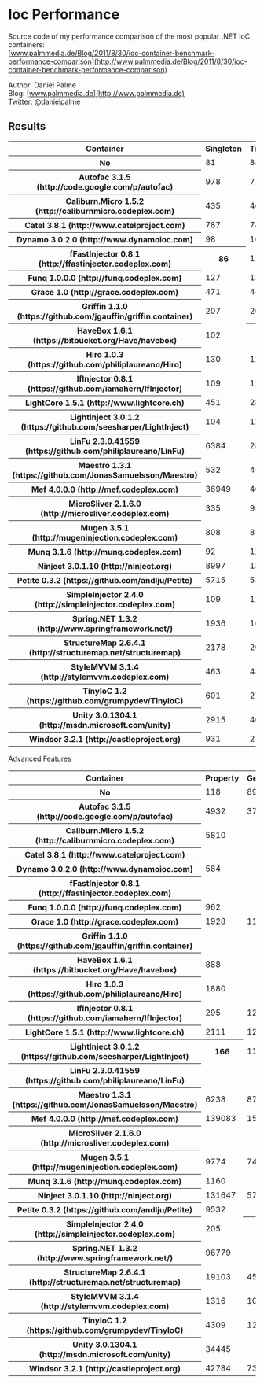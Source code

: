 Ioc Performance
===============

Source code of my performance comparison of the most popular .NET IoC containers:  
[www.palmmedia.de/Blog/2011/8/30/ioc-container-benchmark-performance-comparison](http://www.palmmedia.de/Blog/2011/8/30/ioc-container-benchmark-performance-comparison)

Author: Daniel Palme  
Blog: [www.palmmedia.de](http://www.palmmedia.de)  
Twitter: [@danielpalme](http://twitter.com/danielpalme)  

Results
-------
<table>
<tr><th>Container</th><th>Singleton</th><th>Transient</th><th>Combined</th><th>Complex</th></tr>
<tr><th>No</th><td>81</td><td>88</td><td>97</td><td>106</td></tr>
<tr><th>Autofac 3.1.5 (http://code.google.com/p/autofac)</th><td>978</td><td>713</td><td>1674</td><td>5042</td></tr>
<tr><th>Caliburn.Micro 1.5.2 (http://caliburnmicro.codeplex.com)</th><td>435</td><td>409</td><td>1132</td><td>4488</td></tr>
<tr><th>Catel 3.8.1 (http://www.catelproject.com)</th><td>787</td><td>7488</td><td>18610</td><td>48585</td></tr>
<tr><th>Dynamo 3.0.2.0 (http://www.dynamoioc.com)</th><td>98</td><td>105</td><td>164</td><td>444</td></tr>
<tr><th>fFastInjector 0.8.1 (http://ffastinjector.codeplex.com)</th><th>86</th><td>113</td><td>140</td><td>216</td></tr>
<tr><th>Funq 1.0.0.0 (http://funq.codeplex.com)</th><td>127</td><td>131</td><td>289</td><td>952</td></tr>
<tr><th>Grace 1.0 (http://grace.codeplex.com)</th><td>471</td><td>444</td><td>686</td><td>1707</td></tr>
<tr><th>Griffin 1.1.0 (https://github.com/jgauffin/griffin.container)</th><td>207</td><td>262</td><td>552</td><td>1475</td></tr>
<tr><th>HaveBox 1.6.1 (https://bitbucket.org/Have/havebox)</th><td>102</td><th>99</th><th>113</th><td>158</td></tr>
<tr><th>Hiro 1.0.3 (https://github.com/philiplaureano/Hiro)</th><td>130</td><td>123</td><td>183</td><td>191</td></tr>
<tr><th>IfInjector 0.8.1 (https://github.com/iamahern/IfInjector)</th><td>109</td><td>127</td><td>135</td><td>176</td></tr>
<tr><th>LightCore 1.5.1 (http://www.lightcore.ch)</th><td>451</td><td>2871</td><td>19797</td><td>102595</td></tr>
<tr><th>LightInject 3.0.1.2 (https://github.com/seesharper/LightInject)</th><td>104</td><td>123</td><td>123</td><th>146</th></tr>
<tr><th>LinFu 2.3.0.41559 (https://github.com/philiplaureano/LinFu)</th><td>6384</td><td>28237</td><td>70343</td><td>189899</td></tr>
<tr><th>Maestro 1.3.1 (https://github.com/JonasSamuelsson/Maestro)</th><td>532</td><td>456</td><td>1249</td><td>3542</td></tr>
<tr><th>Mef 4.0.0.0 (http://mef.codeplex.com)</th><td>36949</td><td>40471</td><td>67467</td><td>131693</td></tr>
<tr><th>MicroSliver 2.1.6.0 (http://microsliver.codeplex.com)</th><td>335</td><td>956</td><td>3057</td><td>8282</td></tr>
<tr><th>Mugen 3.5.1 (http://mugeninjection.codeplex.com)</th><td>808</td><td>877</td><td>2169</td><td>7957</td></tr>
<tr><th>Munq 3.1.6 (http://munq.codeplex.com)</th><td>92</td><td>127</td><td>411</td><td>1355</td></tr>
<tr><th>Ninject 3.0.1.10 (http://ninject.org)</th><td>8997</td><td>18530</td><td>50983</td><td>138221</td></tr>
<tr><th>Petite 0.3.2 (https://github.com/andlju/Petite)</th><td>5715</td><td>5375</td><td>5651</td><td>7121</td></tr>
<tr><th>SimpleInjector 2.4.0 (http://simpleinjector.codeplex.com)</th><td>109</td><td>116</td><td>126</td><td>153</td></tr>
<tr><th>Spring.NET 1.3.2 (http://www.springframework.net/)</th><td>1936</td><td>16471</td><td>40787</td><td>104762</td></tr>
<tr><th>StructureMap 2.6.4.1 (http://structuremap.net/structuremap)</th><td>2178</td><td>2009</td><td>5984</td><td>15834</td></tr>
<tr><th>StyleMVVM 3.1.4 (http://stylemvvm.codeplex.com)</th><td>463</td><td>436</td><td>619</td><td>1274</td></tr>
<tr><th>TinyIoC 1.2 (https://github.com/grumpydev/TinyIoC)</th><td>601</td><td>2723</td><td>9101</td><td>34886</td></tr>
<tr><th>Unity 3.0.1304.1 (http://msdn.microsoft.com/unity)</th><td>2915</td><td>4009</td><td>11660</td><td>33348</td></tr>
<tr><th>Windsor 3.2.1 (http://castleproject.org)</th><td>931</td><td>2700</td><td>8108</td><td>20969</td></tr>
</table>
Advanced Features
<table>
<tr><th>Container</th><th>Property</th><th>Generics</th><th>IEnumerable</th><th>Conditional</th><th>Interception</th></tr>
<tr><th>No</th><td>118</td><td>89</td><td>193</td><td>157</td><td></td></tr>
<tr><th>Autofac 3.1.5 (http://code.google.com/p/autofac)</th><td>4932</td><td>3736</td><td>5021</td><td></td><td>24946</td></tr>
<tr><th>Caliburn.Micro 1.5.2 (http://caliburnmicro.codeplex.com)</th><td>5810</td><td></td><td>5222</td><td></td><td></td></tr>
<tr><th>Catel 3.8.1 (http://www.catelproject.com)</th><td></td><td></td><td></td><td></td><td></td></tr>
<tr><th>Dynamo 3.0.2.0 (http://www.dynamoioc.com)</th><td>584</td><td></td><td></td><td></td><td></td></tr>
<tr><th>fFastInjector 0.8.1 (http://ffastinjector.codeplex.com)</th><td></td><td></td><td></td><td></td><td></td></tr>
<tr><th>Funq 1.0.0.0 (http://funq.codeplex.com)</th><td>962</td><td></td><td></td><td></td><td></td></tr>
<tr><th>Grace 1.0 (http://grace.codeplex.com)</th><td>1928</td><td>1190</td><td>2387</td><td>1580</td><td>6296</td></tr>
<tr><th>Griffin 1.1.0 (https://github.com/jgauffin/griffin.container)</th><td></td><td></td><td></td><td></td><td></td></tr>
<tr><th>HaveBox 1.6.1 (https://bitbucket.org/Have/havebox)</th><td>888</td><td></td><td>481</td><td></td><th>577</th></tr>
<tr><th>Hiro 1.0.3 (https://github.com/philiplaureano/Hiro)</th><td>1880</td><td></td><td></td><td></td><td></td></tr>
<tr><th>IfInjector 0.8.1 (https://github.com/iamahern/IfInjector)</th><td>295</td><td>125</td><td></td><td></td><td></td></tr>
<tr><th>LightCore 1.5.1 (http://www.lightcore.ch)</th><td>2111</td><td>12611</td><td>30342</td><td></td><td></td></tr>
<tr><th>LightInject 3.0.1.2 (https://github.com/seesharper/LightInject)</th><th>166</th><td>118</td><th>155</th><th>202</th><td></td></tr>
<tr><th>LinFu 2.3.0.41559 (https://github.com/philiplaureano/LinFu)</th><td></td><td></td><td></td><td></td><td></td></tr>
<tr><th>Maestro 1.3.1 (https://github.com/JonasSamuelsson/Maestro)</th><td>6238</td><td>878</td><td>6153</td><td>2250</td><td>7305</td></tr>
<tr><th>Mef 4.0.0.0 (http://mef.codeplex.com)</th><td>139083</td><td>156400</td><td>103587</td><td></td><td></td></tr>
<tr><th>MicroSliver 2.1.6.0 (http://microsliver.codeplex.com)</th><td></td><td></td><td></td><td></td><td></td></tr>
<tr><th>Mugen 3.5.1 (http://mugeninjection.codeplex.com)</th><td>9774</td><td>7483</td><td>6901</td><td>3562</td><td>21569</td></tr>
<tr><th>Munq 3.1.6 (http://munq.codeplex.com)</th><td>1160</td><td></td><td></td><td></td><td></td></tr>
<tr><th>Ninject 3.0.1.10 (http://ninject.org)</th><td>131647</td><td>57254</td><td>113691</td><td>79990</td><td>26303</td></tr>
<tr><th>Petite 0.3.2 (https://github.com/andlju/Petite)</th><td>9532</td><td></td><td></td><td></td><td></td></tr>
<tr><th>SimpleInjector 2.4.0 (http://simpleinjector.codeplex.com)</th><td>205</td><th>111</th><td>260</td><td>395</td><td>9627</td></tr>
<tr><th>Spring.NET 1.3.2 (http://www.springframework.net/)</th><td>96779</td><td></td><td></td><td></td><td>61985</td></tr>
<tr><th>StructureMap 2.6.4.1 (http://structuremap.net/structuremap)</th><td>19103</td><td>4577</td><td>19800</td><td></td><td>11168</td></tr>
<tr><th>StyleMVVM 3.1.4 (http://stylemvvm.codeplex.com)</th><td>1316</td><td>1042</td><td>2604</td><td>1992</td><td></td></tr>
<tr><th>TinyIoC 1.2 (https://github.com/grumpydev/TinyIoC)</th><td>4309</td><td>12615</td><td></td><td></td><td></td></tr>
<tr><th>Unity 3.0.1304.1 (http://msdn.microsoft.com/unity)</th><td>34445</td><td></td><td>54482</td><td></td><td>110279</td></tr>
<tr><th>Windsor 3.2.1 (http://castleproject.org)</th><td>42784</td><td>7387</td><td>22505</td><td></td><td>18511</td></tr>
</table>
